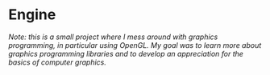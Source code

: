 # Engine

_Note: this is a small project where I mess around with graphics programming, in particular using OpenGL. My goal was to learn more about graphics programming libraries and to develop an appreciation for the basics of computer graphics._

